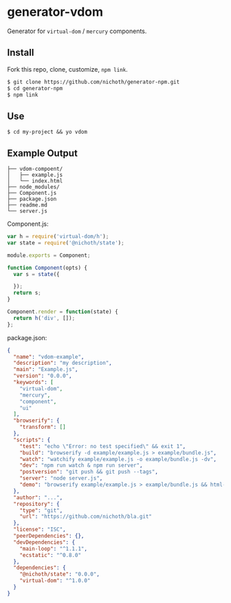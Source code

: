 # generator-vdom

Generator for `virtual-dom` / `mercury` components. 


## Install

Fork this repo, clone, customize, `npm link`.

```bash
$ git clone https://github.com/nichoth/generator-npm.git
$ cd generator-npm
$ npm link
```

## Use ##

    $ cd my-project && yo vdom


## Example Output

```
├── vdom-compoent/
│   ├── example.js
│   └── index.html
├── node_modules/
├── Component.js
├── package.json
├── readme.md
└── server.js
```

Component.js:

```js
var h = require('virtual-dom/h');
var state = require('@nichoth/state');

module.exports = Component;

function Component(opts) {
  var s = state({

  });
  return s;
}

Component.render = function(state) {
  return h('div', []);
};

```

package.json:

```json
{
  "name": "vdom-example",
  "description": "my description",
  "main": "Example.js",
  "version": "0.0.0",
  "keywords": [
    "virtual-dom",
    "mercury",
    "component",
    "ui"
  ],
  "browserify": {
    "transform": []
  },
  "scripts": {
    "test": "echo \"Error: no test specified\" && exit 1",
    "build": "browserify -d example/example.js > example/bundle.js",
    "watch": "watchify example/example.js -o example/bundle.js -dv",
    "dev": "npm run watch & npm run server",
    "postversion": "git push && git push --tags",
    "server": "node server.js",
    "demo": "browserify example/example.js > example/bundle.js && html-inline example/index.html | curl -sT- https://htmlb.in"
  },
  "author": "...",
  "repository": {
    "type": "git",
    "url": "https://github.com/nichoth/bla.git"
  },
  "license": "ISC",
  "peerDependencies": {},
  "devDependencies": {
    "main-loop": "^1.1.1",
    "ecstatic": "^0.8.0"
  },
  "dependencies": {
    "@nichoth/state": "0.0.0",
    "virtual-dom": "^1.0.0"
  }
}
```
